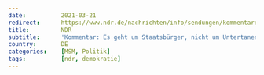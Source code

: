 ```yaml
---
date:          2021-03-21
redirect:      https://www.ndr.de/nachrichten/info/sendungen/kommentare/Kommentar-Es-geht-um-Staatsbuerger-nicht-um-Untertanen-,corona7222.html
title:         NDR
subtitle:      'Kommentar: Es geht um Staatsbürger, nicht um Untertanen'
country:       DE
categories:    [MSM, Politik]
tags:          [ndr, demokratie]
---
```

